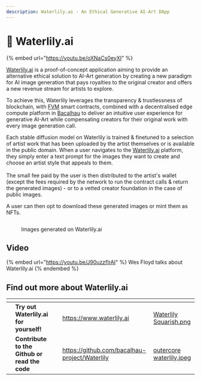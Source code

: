 ```yaml
---
description: Waterlily.ai - An Ethical Generative AI-Art DApp
---
```


# 🎨 Waterlily.ai

{% embed url="https://youtu.be/oXNaCs0eyXI" %}

[Waterlily.ai](http://waterlily.ai/) is a proof-of-concept application aiming to provide an alternative ethical solution to AI-Art generation by creating a new paradigm for AI image generation that pays royalties to the original creator and offers a new revenue stream for artists to explore.

To achieve this, Waterlily leverages the transparency & trustlessness of blockchain, with [FVM](https://fvm.dev/) smart contracts, combined with a decentralised edge compute platform in [Bacalhau](https://docs.bacalhau.org/examples/) to deliver an intuitive user experience for generative AI-Art while compensating creators for their original work with every image generation call.

Each stable diffusion model on Waterlily is trained & finetuned to a selection of artist work that has been uploaded by the artist themselves or is available in the public domain. When a user navigates to the [Waterlily.ai](http://waterlily.ai/) platform, they simply enter a text prompt for the images they want to create and choose an artist style that appeals to them.\
\
The small fee paid by the user is then distributed to the artist's wallet (except the fees required by the network to run the contract calls & return the generated images) - or to a vetted creator foundation in the case of public images.

A user can then opt to download these generated images or mint them as NFTs.

<figure><img src="https://cdn.hashnode.com/res/hashnode/image/upload/v1682476107570/3e5e30f6-f75c-4051-bae5-ee61dbb0c12b.gif?auto=format,compress&#x26;gif-q=60&#x26;format=webm" alt=""><figcaption><p>Images generated on Waterlily.ai</p></figcaption></figure>

## Video

{% embed url="https://youtu.be/J90uzzfIrAI" %}
Wes Floyd talks about Waterlily.ai
{% endembed %}

## Find out more about Waterlily.ai

<table data-card-size="large" data-view="cards"><thead><tr><th></th><th></th><th></th><th data-hidden data-card-target data-type="content-ref"></th><th data-hidden data-card-cover data-type="files"></th></tr></thead><tbody><tr><td></td><td><strong>Try out Waterlily.ai for yourself!</strong></td><td></td><td><a href="https://www.waterlily.ai">https://www.waterlily.ai</a></td><td><a href="../.gitbook/assets/Waterlily Squarish.png">Waterlily Squarish.png</a></td></tr><tr><td></td><td><strong>Contribute to the Github or read the code</strong></td><td></td><td><a href="https://github.com/bacalhau-project/Waterlily">https://github.com/bacalhau-project/Waterlily</a></td><td><a href="../.gitbook/assets/outercore waterlily.jpeg">outercore waterlily.jpeg</a></td></tr></tbody></table>
